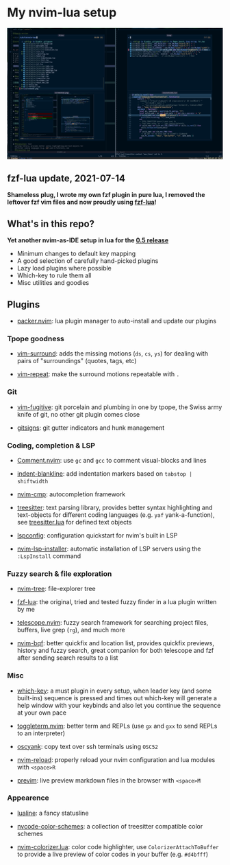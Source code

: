 # My nvim-lua setup

![screenshot](https://github.com/ibhagwan/nvim-lua/raw/main/screenshot.png)

## fzf-lua update, 2021-07-14

**Shameless plug, I wrote my own fzf plugin in pure lua, I removed the
leftover fzf vim files and now proudly using 
[fzf-lua](https://github.com/ibhagwan/fzf-lua)!**


## What's in this repo?

**Yet another nvim-as-IDE setup in lua for the [0.5
release](https://github.com/neovim/neovim/releases/tag/v0.5.0)**

- Minimum changes to default key mapping
- A good selection of carefully hand-picked plugins
- Lazy load plugins where possible
- Which-key to rule them all
- Misc utilities and goodies

## Plugins

- [packer.nvim](https://github.com/wbthomason/packer.nvim): lua plugin
  manager to auto-install and update our plugins

### Tpope goodness

- [vim-surround](https://github.com/tpope/vim-surround): adds the missing
  motions (`ds`, `cs`, `ys`) for dealing with pairs of "surroundings" (quotes,
  tags, etc)

- [vim-repeat](https://github.com/tpope/vim-repeat): make the surround motions
  repeatable with `.`

### Git

- [vim-fugitive](https://github.com/tpope/vim-fugitive): git porcelain and
  plumbing in one by tpope, the Swiss army knife of git, no other git plugin comes
  close

- [gitsigns](https://github.com/lewis6991/gitsigns.nvim): git gutter indicators
  and hunk management

### Coding, completion & LSP

- [Comment.nvim](https://github.com/numToStr/Comment.nvim): use `gc` and
  `gcc` to comment visual-blocks and lines

- [indent-blankline](https://github.com/lukas-reineke/indent-blankline.nvim):
  add indentation markers based on `tabstop | shiftwidth`

- [nvim-cmp](https://github.com/hrsh7th/nvim-cmp): autocompletion framework

- [treesitter](https://github.com/nvim-treesitter/nvim-treesitter): text
  parsing library, provides better syntax highlighting and text-objects for
  different coding languages (e.g. `yaf` yank-a-function), see
  [treesitter.lua](https://github.com/ibhagwan/nvim-lua/blob/main/lua/plugin/treesitter.lua)
  for defined text objects

- [lspconfig](https://github.com/neovim/nvim-lspconfig): configuration
  quickstart for nvim's built in LSP

- [nvim-lsp-installer](https://github.com/williamboman/nvim-lsp-installer):
  automatic installation of LSP servers using the `:LspInstall` command

### Fuzzy search & file exploration

- [nvim-tree](https://github.com/kyazdani42/nvim-tree.lua): file-explorer tree

- [fzf-lua](https://github.com/ibhagwan/fzf-lua): the original, tried and
  tested fuzzy finder in a lua plugin written by me

- [telescope.nvim](https://github.com/nvim-telescope/telescope.nvim): fuzzy
  search framework for searching project files, buffers, live grep (`rg`), and
  much more

- [nvim-bqf](https://github.com/kevinhwang91/nvim-bqf): better quickfix and
  location list, provides quickfix previews, history and fuzzy search, great
  companion for both telescope and fzf after sending search results to a list

### Misc

- [which-key](https://github.com/folke/which-key.nvim): a must plugin in every
  setup, when leader key (and some built-ins) sequence is pressed and times out
  which-key will generate a help window with your keybinds and also let you
  continue the sequence at your own pace

- [toggleterm.nvim](https://github.com/akinsho/toggleterm.nvim): better term and
  REPLs (use `gx` and `gxx` to send REPLs to an interpreter)

- [oscyank](https://github.com/ojroques/vim-oscyank): copy text over ssh
  terminals using `OSC52`

- [nvim-reload](https://github.com/famiu/nvim-reload): properly reload your
  nvim configuration and lua modules with `<space>R`

- [previm](https://github.com/previm/previm): live preview markdown files in
  the browser with `<space>M`

### Appearence

- [lualine](https://github.com/nvim-lualine/lualine.nvim): a fancy statusline

- [nvcode-color-schemes](https://github.com/christianchiarulli/nvcode-color-schemes.vim):
  a collection of treesitter compatible color schemes

- [nvim-colorizer.lua](https://github.com/norcalli/nvim-colorizer.lua): color
  code highlighter, use `ColorizerAttachToBuffer` to provide a live preview of
  color codes in your buffer (e.g. `#d4bfff`)
